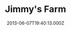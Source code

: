 ---
date: 2013-06-07T19:40:13.000Z
title: Jimmy's Farm
latitude: 52.01974278779758
longitude: 1.1241934269280327
category: checkin
---